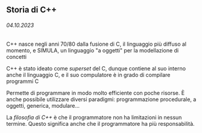 ## Storia di C++
###### 04.10.2023

C++ nasce negli anni 70/80 dalla fusione di C, il linguaggio più diffuso al momento, e SIMULA, un linguaggio "a oggetti" per la modellazione di concetti

C++ è stato ideato come _superset_ del C, dunque contiene al suo interno anche il linguaggio C, e il suo compulatore è in grado di compilare programmi C

Permette di programmare in modo molto efficiente con poche risorse. È anche possibile utilizzare diversi paradigmi: programmazione procedurale, a oggetti, generica, modulare... 

La _filosofia di C++_ è che il programmatore non ha limitazioni in nessun termine. Questo significa anche che il programmatore ha più responsabilità. 